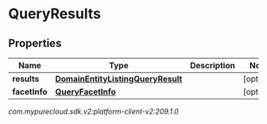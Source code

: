 # QueryResults


## Properties

| Name | Type | Description | Notes |
| ------------ | ------------- | ------------- | ------------- |
| **results** | [**DomainEntityListingQueryResult**](DomainEntityListingQueryResult) |  |  [optional] |
| **facetInfo** | [**QueryFacetInfo**](QueryFacetInfo) |  |  [optional] |




_com.mypurecloud.sdk.v2:platform-client-v2:209.1.0_
